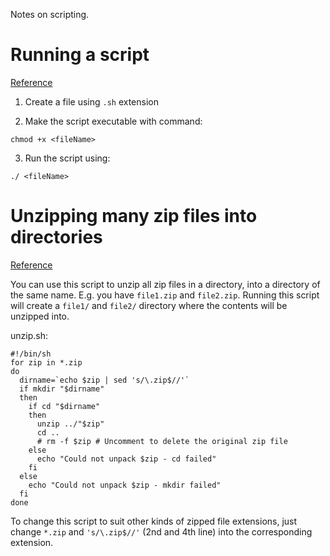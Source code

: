 Notes on scripting.

# Running a script
[Reference](https://www.javatpoint.com/steps-to-write-and-execute-a-shell-script)

1. Create a file using `.sh` extension

2. Make the script executable with command:
```
chmod +x <fileName>
```

3. Run the script using:
```
./ <fileName>
```

# Unzipping many zip files into directories
[Reference](https://stackoverflow.com/questions/2374772/unzip-all-files-in-a-directory)

You can use this script to unzip all zip files in a directory, into a directory of the same name. E.g. you have `file1.zip` and `file2.zip`. Running this script will create a `file1/` and `file2/` directory where the contents will be unzipped into.

unzip.sh:
```
#!/bin/sh
for zip in *.zip
do
  dirname=`echo $zip | sed 's/\.zip$//'`
  if mkdir "$dirname"
  then
    if cd "$dirname"
    then
      unzip ../"$zip"
      cd ..
      # rm -f $zip # Uncomment to delete the original zip file
    else
      echo "Could not unpack $zip - cd failed"
    fi
  else
    echo "Could not unpack $zip - mkdir failed"
  fi
done
```

To change this script to suit other kinds of zipped file extensions, just change `*.zip` and `'s/\.zip$//'` (2nd and 4th line) into the corresponding extension.
